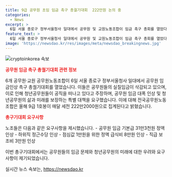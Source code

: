 ```yaml
---
title: 9급 공무원 초임 임금 촉구 총궐기대회  222만원 논의 중
categories:
  - News
excerpt: >
  6일 서울 종로구 정부서울청사 일대에서 공무원 및 교원노동조합이 임금 촉구 총회를 열었다. 조합원들은 공무원의 낮은 임금으로 생존권이 위협받고 있다며, 임금 대폭 인상을 요구했다. 특히 청년공무원의 삶과 미래를 보장하기 위한 대책을 필요로 했다. 한편, 올해 9급 1호봉은 본봉 187만7000원, 직급 보조비 17만5000원, 정액 급식비 14만원, 정근수당 가산금 3만원을 더해 세전 222만2000원으로 집계됐다. (자료 출처: Newsis)
feature_text: >
  6일 서울 종로구 정부서울청사 일대에서 공무원 및 교원노동조합이 임금 촉구 총회를 열었다. 조합원들은 공무원의 낮은 임금으로 생존권이 위협받고 있다며, 임금 대폭 인상을 요구했다. 특히 청년공무원의 삶과 미래를 보장하기 위한 대책을 필요로 했다. 한편, 올해 9급 1호봉은 본봉 187만7000원, 직급 보조비 17만5000원, 정액 급식비 14만원, 정근수당 가산금 3만원을 더해 세전 222만2000원으로 집계됐다. (자료 출처: Newsis)
image: 'https://newsdao.kr/res/images/meta/newsdao_breakingnews.jpg'
---
```


<p><img src="https://newsdao.kr/res/images/meta/newsdao_breakingnews.jpg" alt="cryptoinkorea 속보" /></p>

<p><b><span style="color: #ee2323;">공무원 임금 촉구 총궐기대회 관련 정보</span></b></p>

<p>6개 공무원·교원 공무원노동조합이 6일 서울 종로구 정부서울청사 일대에서 공무원 임금인상 촉구 총궐기대회를 열었습니다. 이들은 공무원들의 실질임금이 삭감되고 있으며, 이로 인해 청년공무원들이 공직을 떠나고 있다고 주장하며, 공무원 임금 대폭 인상 및 청년공무원의 삶과 미래를 보장하는 특별 대책을 요구했습니다. 이에 대해 전국공무원노동조합은 올해 9급 1호봉이 매달 세전 222만2000원으로 집계된다고 밝혔습니다.</p>

<p><b><span style="color: #ee2323;">총구기대회 요구사항</span></b></p>

<p>노조들은 다음과 같은 요구사항을 제시했습니다.
- 공무원 임금 기본급 31만3천원 정액 인상
- 하위직 정근수당 인상
- 점심값 1만원을 위한 정액 급식비 8만원 인상
- 직급 보조비 3만원 인상</p>

<p>이번 총구기대회에서는 공무원들의 임금 문제와 청년공무원의 미래에 대한 우려와 요구사항이 제기되었습니다.</p>
실시간 뉴스 속보는, <a href="https://newsdao.kr" rel="dofollow">https://newsdao.kr</a>


